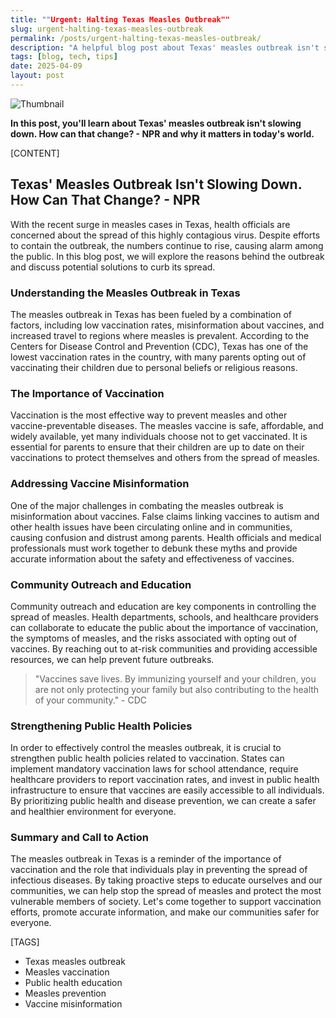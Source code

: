```yaml
---
title: ""Urgent: Halting Texas Measles Outbreak""
slug: urgent-halting-texas-measles-outbreak
permalink: /posts/urgent-halting-texas-measles-outbreak/
description: "A helpful blog post about Texas' measles outbreak isn't slowing down. How can that change? - NPR"
tags: [blog, tech, tips]
date: 2025-04-09
layout: post
---
```


![Thumbnail](https://oaidalleapiprodscus.blob.core.windows.net/private/org-B8Uwqa0SS60raCobmQHn96R5/user-V1V0E1n8qLYsxie27FTkjZHa/img-dFH5zEOlaOpLLQLIgTn672lw.png?st=2025-04-09T22%3A13%3A40Z&se=2025-04-10T00%3A13%3A40Z&sp=r&sv=2024-08-04&sr=b&rscd=inline&rsct=image/png&skoid=d505667d-d6c1-4a0a-bac7-5c84a87759f8&sktid=a48cca56-e6da-484e-a814-9c849652bcb3&skt=2025-04-09T03%3A01%3A40Z&ske=2025-04-10T03%3A01%3A40Z&sks=b&skv=2024-08-04&sig=SwgFzDr3mrlwefp1%2Bihb4ZVgmN/KsXSKnggXcQpwl6s%3D)

**In this post, you'll learn about Texas' measles outbreak isn't slowing down. How can that change? - NPR and why it matters in today's world.**

[CONTENT]
## Texas' Measles Outbreak Isn't Slowing Down. How Can That Change? - NPR

With the recent surge in measles cases in Texas, health officials are concerned about the spread of this highly contagious virus. Despite efforts to contain the outbreak, the numbers continue to rise, causing alarm among the public. In this blog post, we will explore the reasons behind the outbreak and discuss potential solutions to curb its spread.

### Understanding the Measles Outbreak in Texas

The measles outbreak in Texas has been fueled by a combination of factors, including low vaccination rates, misinformation about vaccines, and increased travel to regions where measles is prevalent. According to the Centers for Disease Control and Prevention (CDC), Texas has one of the lowest vaccination rates in the country, with many parents opting out of vaccinating their children due to personal beliefs or religious reasons.

### The Importance of Vaccination

Vaccination is the most effective way to prevent measles and other vaccine-preventable diseases. The measles vaccine is safe, affordable, and widely available, yet many individuals choose not to get vaccinated. It is essential for parents to ensure that their children are up to date on their vaccinations to protect themselves and others from the spread of measles.

### Addressing Vaccine Misinformation

One of the major challenges in combating the measles outbreak is misinformation about vaccines. False claims linking vaccines to autism and other health issues have been circulating online and in communities, causing confusion and distrust among parents. Health officials and medical professionals must work together to debunk these myths and provide accurate information about the safety and effectiveness of vaccines.

### Community Outreach and Education

Community outreach and education are key components in controlling the spread of measles. Health departments, schools, and healthcare providers can collaborate to educate the public about the importance of vaccination, the symptoms of measles, and the risks associated with opting out of vaccines. By reaching out to at-risk communities and providing accessible resources, we can help prevent future outbreaks.

> "Vaccines save lives. By immunizing yourself and your children, you are not only protecting your family but also contributing to the health of your community." - CDC

### Strengthening Public Health Policies

In order to effectively control the measles outbreak, it is crucial to strengthen public health policies related to vaccination. States can implement mandatory vaccination laws for school attendance, require healthcare providers to report vaccination rates, and invest in public health infrastructure to ensure that vaccines are easily accessible to all individuals. By prioritizing public health and disease prevention, we can create a safer and healthier environment for everyone.

### Summary and Call to Action

The measles outbreak in Texas is a reminder of the importance of vaccination and the role that individuals play in preventing the spread of infectious diseases. By taking proactive steps to educate ourselves and our communities, we can help stop the spread of measles and protect the most vulnerable members of society. Let's come together to support vaccination efforts, promote accurate information, and make our communities safer for everyone.

[TAGS]
- Texas measles outbreak
- Measles vaccination
- Public health education
- Measles prevention
- Vaccine misinformation
